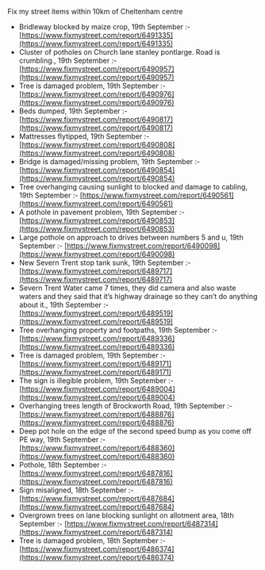 Fix my street items within 10km of Cheltenham centre

<!-- fix_marker starts -->

- Bridleway blocked by maize crop, 19th September :- [https://www.fixmystreet.com/report/6491335](https://www.fixmystreet.com/report/6491335)
- Cluster of potholes on Church lane stanley pontlarge. Road is crumbling., 19th September :- [https://www.fixmystreet.com/report/6490957](https://www.fixmystreet.com/report/6490957)
- Tree is damaged problem, 19th September :- [https://www.fixmystreet.com/report/6490976](https://www.fixmystreet.com/report/6490976)
- Beds dumped, 19th September :- [https://www.fixmystreet.com/report/6490817](https://www.fixmystreet.com/report/6490817)
- Mattresses flytipped, 19th September :- [https://www.fixmystreet.com/report/6490808](https://www.fixmystreet.com/report/6490808)
- Bridge is damaged/missing problem, 19th September :- [https://www.fixmystreet.com/report/6490854](https://www.fixmystreet.com/report/6490854)
- Tree overhanging causing sunlight to blocked and damage to cabling, 19th September :- [https://www.fixmystreet.com/report/6490561](https://www.fixmystreet.com/report/6490561)
- A pothole in pavement problem, 19th September :- [https://www.fixmystreet.com/report/6490853](https://www.fixmystreet.com/report/6490853)
- Large pothole on approach to drives between numbers 5 and u, 19th September :- [https://www.fixmystreet.com/report/6490098](https://www.fixmystreet.com/report/6490098)
- New Severn Trent stop tank sunk, 19th September :- [https://www.fixmystreet.com/report/6489717](https://www.fixmystreet.com/report/6489717)
- Severn Trent Water came 7 times, they did camera and also waste waters and they said that it’s highway drainage so they can’t do anything about it., 19th September :- [https://www.fixmystreet.com/report/6489519](https://www.fixmystreet.com/report/6489519)
- Tree overhanging property and footpaths, 19th September :- [https://www.fixmystreet.com/report/6489336](https://www.fixmystreet.com/report/6489336)
- Tree is damaged problem, 19th September :- [https://www.fixmystreet.com/report/6489171](https://www.fixmystreet.com/report/6489171)
- The sign is illegible problem, 19th September :- [https://www.fixmystreet.com/report/6489004](https://www.fixmystreet.com/report/6489004)
- Overhanging trees length of Brockworth Road, 19th September :- [https://www.fixmystreet.com/report/6488876](https://www.fixmystreet.com/report/6488876)
- Deep pot hole on the edge of the second speed bump as you come off PE way, 19th September :- [https://www.fixmystreet.com/report/6488360](https://www.fixmystreet.com/report/6488360)
- Pothole, 18th September :- [https://www.fixmystreet.com/report/6487816](https://www.fixmystreet.com/report/6487816)
- Sign misaligned, 18th September :- [https://www.fixmystreet.com/report/6487684](https://www.fixmystreet.com/report/6487684)
- Overgrown trees on lane blocking sunlight on allotment area, 18th September :- [https://www.fixmystreet.com/report/6487314](https://www.fixmystreet.com/report/6487314)
- Tree is damaged problem, 18th September :- [https://www.fixmystreet.com/report/6486374](https://www.fixmystreet.com/report/6486374)

<!-- fix_marker ends -->